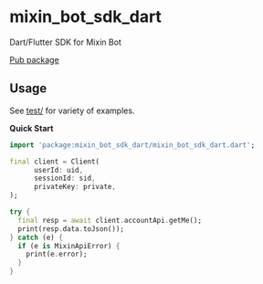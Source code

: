 # mixin_bot_sdk_dart

Dart/Flutter SDK for Mixin Bot

[Pub package](https://pub.dev/packages/mixin_bot_sdk_dart)

## Usage

See [test/](https://github.com/MixinNetwork/mixin_bot_sdk_dart/tree/master/test) for variety of examples.

**Quick Start**
```dart
import 'package:mixin_bot_sdk_dart/mixin_bot_sdk_dart.dart';

final client = Client(
      userId: uid,
      sessionId: sid,
      privateKey: private,
);

try {
  final resp = await client.accountApi.getMe();
  print(resp.data.toJson());
} catch (e) {
  if (e is MixinApiError) {
    print(e.error);
  }
}
```